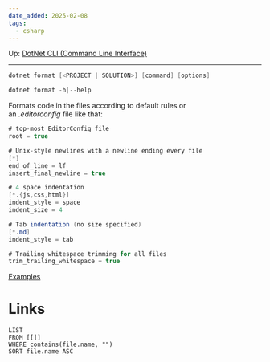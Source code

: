 ```yaml
---
date_added: 2025-02-08
tags:
  - csharp
---
```

Up: [DotNet CLI (Command Line Interface)](DotNet%20CLI%20(Command%20Line%20Interface).md)
___
 ```cs
 dotnet format [<PROJECT | SOLUTION>] [command] [options]

dotnet format -h|--help
```
Formats code in the files according to default rules or  
 an _.editorconfig_ file like that:
 ```cs
 # top-most EditorConfig file
root = true

# Unix-style newlines with a newline ending every file
[*]
end_of_line = lf
insert_final_newline = true

# 4 space indentation
[*.{js,css,html}]
indent_style = space
indent_size = 4

# Tab indentation (no size specified)
[*.md]
indent_style = tab

# Trailing whitespace trimming for all files
trim_trailing_whitespace = true
```

[Examples](https://learn.microsoft.com/en-us/dotnet/core/tools/dotnet-format#examples)
# Links
```dataview
LIST
FROM [[]]
WHERE contains(file.name, "")
SORT file.name ASC
```
